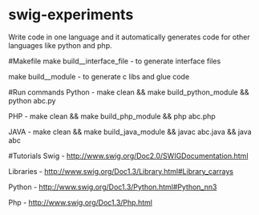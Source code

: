 # swig-experiments
Write code in one language and it automatically generates code for other languages like python and php.

#Makefile
make build_<lang>_interface_file - to generate interface files

make build_<lang>_module - to generate c libs and glue code

#Run commands
Python - make clean && make build_python_module && python abc.py

PHP - make clean && make build_php_module && php abc.php

JAVA - make clean && make build_java_module && javac abc.java && java abc

#Tutorials
Swig - http://www.swig.org/Doc2.0/SWIGDocumentation.html

Libraries - http://www.swig.org/Doc1.3/Library.html#Library_carrays

Python - http://www.swig.org/Doc1.3/Python.html#Python_nn3

Php - http://www.swig.org/Doc1.3/Php.html
